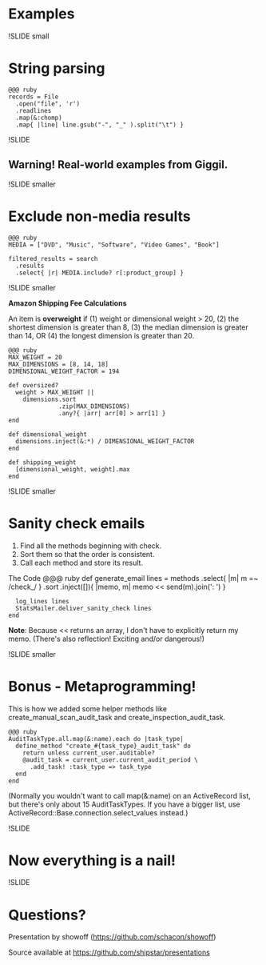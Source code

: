 # Examples #

!SLIDE small

# String parsing

    @@@ ruby
    records = File
      .open("file", 'r')
      .readlines
      .map(&:chomp)
      .map{ |line| line.gsub("-", "_" ).split("\t") }

!SLIDE

## Warning! Real-world examples from Giggil.

!SLIDE smaller

# Exclude non-media results

    @@@ ruby
    MEDIA = ["DVD", "Music", "Software", "Video Games", "Book"]
    
    filtered_results = search
      .results
      .select{ |r| MEDIA.include? r[:product_group] }

!SLIDE smaller

**Amazon Shipping Fee Calculations**

An item is **overweight** if (1) weight or dimensional weight > 20, (2) the shortest dimension is greater than 8, (3) the median dimension is greater than 14, OR (4) the longest dimension is greater than 20.

    @@@ ruby
    MAX_WEIGHT = 20
    MAX_DIMENSIONS = [8, 14, 18]
    DIMENSIONAL_WEIGHT_FACTOR = 194

    def oversized?
      weight > MAX_WEIGHT ||
        dimensions.sort
                  .zip(MAX_DIMENSIONS)
                  .any?{ |arr| arr[0] > arr[1] }
    end

    def dimensional_weight
      dimensions.inject(&:*) / DIMENSIONAL_WEIGHT_FACTOR
    end

    def shipping_weight
      [dimensional_weight, weight].max
    end

!SLIDE smaller

# Sanity check emails

1. Find all the methods beginning with check.
2. Sort them so that the order is consistent.
3. Call each method and store its result.

The Code
    @@@ ruby
    def generate_email
      lines = methods
        .select{ |m| m =~ /check_/ }
        .sort
        .inject([]){ |memo, m| memo << send(m).join(': ') }

      log_lines lines
      StatsMailer.deliver_sanity_check lines
    end

__Note__: Because << returns an array, I don't have to explicitly return my memo. (There's also reflection! Exciting and/or dangerous!)

!SLIDE smaller

# Bonus - Metaprogramming!

This is how we added some helper methods like create\_manual\_scan\_audit\_task and create\_inspection\_audit\_task.

    @@@ ruby
    AuditTaskType.all.map(&:name).each do |task_type|
      define_method "create_#{task_type}_audit_task" do
        return unless current_user.auditable?
        @audit_task = current_user.current_audit_period \
          .add_task! :task_type => task_type
      end
    end

(Normally you wouldn't want to call map(&:name) on an ActiveRecord list, but there's only about 15 AuditTaskTypes. If you have a bigger list, use ActiveRecord::Base.connection.select_values instead.)  

!SLIDE

# Now everything is a nail!

!SLIDE

# Questions?

Presentation by showoff (<https://github.com/schacon/showoff>)

Source available at <https://github.com/shipstar/presentations>